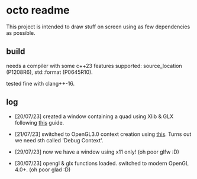 # octo readme

This project is intended to draw stuff on screen using as few dependencies as possible.

## build

needs a compiler with some c++23 features supported: source_location (P1208R6), std::format (P0645R10).

tested fine with clang++-16.

## log

- [20/07/23] created a window containing a quad using Xlib & GLX following [this](https://www.khronos.org/opengl/wiki/Programming_OpenGL_in_Linux:_GLX_and_Xlib) guide.

- [21/07/23] switched to OpenGL3.0 context creation using [this](https://www.khronos.org/opengl/wiki/Tutorial:_OpenGL_3.0_Context_Creation_(GLX)). Turns out we need sth called 'Debug Context'.

- [29/07/23] now we have a window using x11 only! (oh poor glfw :D)

- [30/07/23] opengl & glx functions loaded. switched to modern OpenGL 4.0+. (oh poor glad :D)
